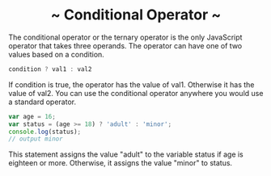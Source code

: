 <h1 align='center'>~ Conditional Operator ~</h1>

<p>The conditional operator or the ternary operator is the only JavaScript operator that takes three operands. The operator can have one of two values based on a condition.</p>

```javascript
condition ? val1 : val2
```

<p>If condition is true, the operator has the value of val1. Otherwise it has the value of val2. You can use the conditional operator anywhere you would use a standard operator.</p>

```javascript
var age = 16;
var status = (age >= 18) ? 'adult' : 'minor';
console.log(status);
// output minor
```

<p>This statement assigns the value "adult" to the variable status if age is eighteen or more. Otherwise, it assigns the value "minor" to status.</p>
